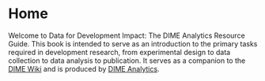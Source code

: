 # Home

Welcome to Data for Development Impact: The DIME Analytics Resource Guide.
This book is intended to serve as an introduction to the primary tasks
required in development research, from experimental design
to data collection to data analysis to publication.
It serves as a companion to the [DIME Wiki](https://dimewiki.worldbank.org)
and is produced by [DIME Analytics](http://www.worldbank.org/en/research/dime/data-and-analytics).
